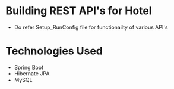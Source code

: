 # Building REST API's for Hotel
  * Do refer Setup_RunConfig file for functionailty of various API's
  
# Technologies Used
  * Spring Boot
  * Hibernate JPA
  * MySQL
  

